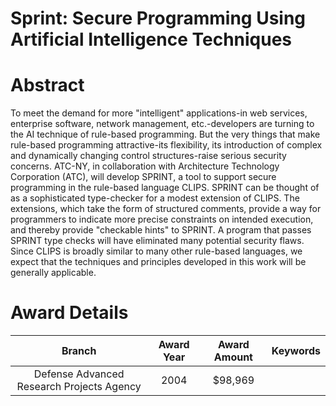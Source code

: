
Sprint: Secure Programming Using Artificial Intelligence Techniques
===================================================================

# Abstract


To meet the demand for more &quot;intelligent&quot; applications-in web services, enterprise software, network management, etc.-developers are turning to the AI technique of rule-based programming. But the very things that make rule-based programming attractive-its flexibility, its introduction of complex and dynamically changing control structures-raise serious security concerns.    ATC-NY, in collaboration with Architecture Technology Corporation (ATC), will develop SPRINT, a tool to support secure programming in the rule-based language CLIPS.  SPRINT can be thought of as a sophisticated type-checker for a modest extension of CLIPS.  The extensions, which take the form of structured comments, provide a way for programmers to indicate more precise constraints on intended execution, and thereby provide &quot;checkable hints&quot; to SPRINT.  A program that passes SPRINT type checks will have eliminated many potential security flaws.  Since CLIPS is broadly similar to many other rule-based languages, we expect that the techniques and principles developed in this work will be generally applicable.  

# Award Details

|Branch|Award Year|Award Amount|Keywords|
| :---: | :---: | :---: | :---: |
|Defense Advanced Research Projects Agency|2004|$98,969||
